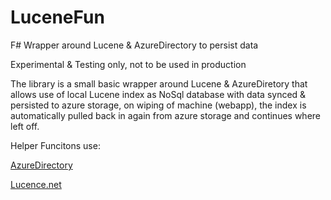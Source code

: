 # LuceneFun
F# Wrapper around Lucene &amp; AzureDirectory to persist data

Experimental & Testing only, not to be used in production

The library is a small basic wrapper around Lucene & AzureDiretory that allows use of local Lucene index as NoSql database with data synced & persisted to azure storage, on wiping of machine (webapp), the index is automatically pulled back in again from azure storage and continues where left off.

Helper Funcitons use:

[AzureDirectory](https://github.com/azure-contrib/AzureDirectory)

[Lucence.net](https://lucenenet.apache.org/)


